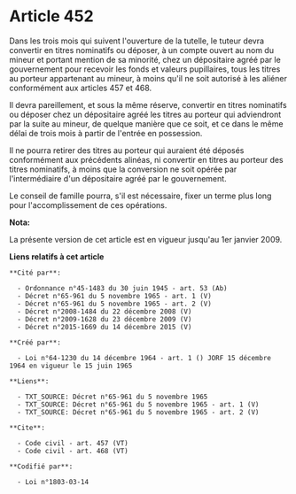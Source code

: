 # Article 452

Dans les trois mois qui suivent l'ouverture de la tutelle, le tuteur devra convertir en titres nominatifs ou déposer, à un
compte ouvert au nom du mineur et portant mention de sa minorité, chez un dépositaire agréé par le gouvernement pour recevoir
les fonds et valeurs pupillaires, tous les titres au porteur appartenant au mineur, à moins qu'il ne soit autorisé à les
aliéner conformément aux articles 457 et 468. 

Il devra pareillement, et sous la même réserve, convertir en titres nominatifs ou déposer chez un dépositaire agréé les
titres au porteur qui adviendront par la suite au mineur, de quelque manière que ce soit, et ce dans le même délai de trois
mois à partir de l'entrée en possession. 

Il ne pourra retirer des titres au porteur qui auraient été déposés conformément aux précédents alinéas, ni convertir en
titres au porteur des titres nominatifs, à moins que la conversion ne soit opérée par l'intermédiaire d'un dépositaire agréé
par le gouvernement. 

Le conseil de famille pourra, s'il est nécessaire, fixer un terme plus long pour l'accomplissement de ces opérations.

**Nota:**

La présente version de cet article est en vigueur jusqu'au 1er janvier 2009.

**Liens relatifs à cet article**

	**Cité par**:

	  - Ordonnance n°45-1483 du 30 juin 1945 - art. 53 (Ab)
	  - Décret n°65-961 du 5 novembre 1965 - art. 1 (V)
	  - Décret n°65-961 du 5 novembre 1965 - art. 2 (V)
	  - Décret n°2008-1484 du 22 décembre 2008 (V)
	  - Décret n°2009-1628 du 23 décembre 2009 (V)
	  - Décret n°2015-1669 du 14 décembre 2015 (V)

	**Créé par**:

	  - Loi n°64-1230 du 14 décembre 1964 - art. 1 () JORF 15 décembre 1964 en vigueur le 15 juin 1965

	**Liens**:

	  - TXT_SOURCE: Décret n°65-961 du 5 novembre 1965
	  - TXT_SOURCE: Décret n°65-961 du 5 novembre 1965 - art. 1 (V)
	  - TXT_SOURCE: Décret n°65-961 du 5 novembre 1965 - art. 2 (V)

	**Cite**:

	  - Code civil - art. 457 (VT)
	  - Code civil - art. 468 (VT)

	**Codifié par**:

	  - Loi n°1803-03-14
